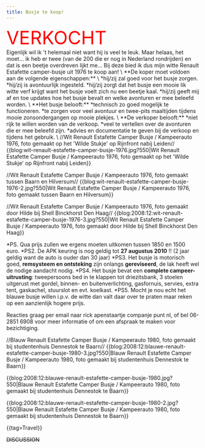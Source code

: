 ```yaml
---
title: Busje te koop!
---
```


<html><font color=red size=+5>VERKOCHT</font><br/></html>
Eigenlijk wil ik 't helemaal niet want hij is veel te leuk. Maar helaas, het moet... ik heb er twee (van de 200 die er nog in Nederland rondrijden) en dat is een beetje overdreven lijkt me... Bij deze bied ik dus mijn witte Renault Estafette camper-busje uit 1976 te koop aan!
\
**De koper moet voldoen aan de volgende eigenschappen:**  
\
*hij/zij zal goed voor het busje zorgen.
*hij/zij is avontuurlijk ingesteld.
*hij/zij zorgt dat het busje een mooie lik witte verf krijgt want het busje voelt zich nu een beetje kaal.
*hij/zij geeft mij af en toe updates hoe het busje bevalt en welke avonturen er mee beleefd worden.
\
**Het busje belooft:**  
*technisch zo goed mogelijk te functioneren.
*te zorgen voor veel avontuur en twee-pits maaltijden tijdens mooie zonsondergangen op mooie plekjes. 
\
**De verkoper belooft:**
*niet rijk te willen worden van de verkoop.
*veel te vertellen over de avonturen die er mee beleefd zijn.
*advies en documentatie te geven bij de verkoop en tijdens het gebruik.
\
//Wit Renault Estafette Camper Busje / Kampeerauto 1976, foto gemaakt op het 'Wilde Stukje' op Rijnfront nabij Leiden//
{{blog:wit-renault-estafette-camper-busje-1976.jpg?550|Wit Renault Estafette Camper Busje / Kampeerauto 1976, foto gemaakt op het 'Wilde Stukje' op Rijnfront nabij Leiden}}

//Wit Renault Estafette Camper Busje / Kampeerauto 1976, foto gemaakt tussen Baarn en Hilversum//
{{blog:wit-renault-estafette-camper-busje-1976-2.jpg?550|Wit Renault Estafette Camper Busje / Kampeerauto 1976, foto gemaakt tussen Baarn en Hilversum}}

//Wit Renault Estafette Camper Busje / Kampeerauto 1976, foto gemaakt door Hilde bij Shell Binckhorst Den Haag//
{{blog:2008:12:wit-renault-estafette-camper-busje-1976-3.jpg?550|Wit Renault Estafette Camper Busje / Kampeerauto 1976, foto gemaakt door Hilde bij Shell Binckhorst Den Haag}}

*PS. Qua prijs zullen we ergens moeten uitkomen tussen 1850 en 1500 euro.
*PS2. De APK keuring is nog geldig tot  **27 augustus 2010** !! (2 jaar geldig want de auto is ouder dan 30 jaar)
*PS3. Het busje is motorisch goed, **remsysteem en ontsteking** zijn onlangs **gereviseerd**, de lak heeft wel de nodige aandacht nodig.
*PS4. Het busje bevat een **complete campeer-uitrusting**: tweepersoons bed in te klappen tot driezitsbank, 3 stoelen uitgerust met gordel, binnen- en buitenverlichting, gasfornuis, servies, extra tent, gaskachel, stuurslot en evt. koelkast.
*PS5. Mocht je nou echt het blauwe busje willen i.p.v. de witte dan valt daar over te praten maar reken op een aanzienlijk hogere prijs.

Reacties graag per email naar rick apenstaartje companje punt nl, of bel 06-2851 6908 voor meer informatie of om een afspraak te maken voor bezichtiging.

//Blauw Renault Estafette Camper Busje / Kampeerauto 1980, foto gemaakt bij studentenhuis Dennestok te Baarn//
{{blog:2008:12:blauwe-renault-estafette-camper-busje-1980-3.jpg?550|Blauw Renault Estafette Camper Busje / Kampeerauto 1980, foto gemaakt bij studentenhuis Dennestok te Baarn}}

{{blog:2008:12:blauwe-renault-estafette-camper-busje-1980.jpg?550|Blauw Renault Estafette Camper Busje / Kampeerauto 1980, foto gemaakt bij studentenhuis Dennestok te Baarn}}

{{blog:2008:12:blauwe-renault-estafette-camper-busje-1980-2.jpg?550|Blauw Renault Estafette Camper Busje / Kampeerauto 1980, foto gemaakt bij studentenhuis Dennestok te Baarn}}

{{tag>Travel}}

~~DISCUSSION~~
